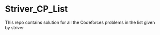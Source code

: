 # Striver_CP_List
This repo contains solution for all the Codeforces problems in the list given by striver 

